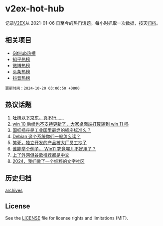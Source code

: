 # v2ex-hot-hub

 记录[V2EX](https://www.v2ex.com/)从 2021-01-06 日至今的热门话题。每小时抓取一次数据，按天[归档](archives)。
 
 ## 相关项目

- [GitHub热榜](https://github.com/snaildev/github-hot-hub)
- [知乎热榜](https://github.com/snaildev/zhihu-hot-hub)
- [微博热榜](https://github.com/snaildev/weibo-hot-hub)
- [头条热榜](https://github.com/snaildev/toutiao-hot-hub)
- [抖音热榜](https://github.com/snaildev/douyin-hot-hub)


 `更新时间：2024-10-20 03:06:50 +0800`

## 热议话题

1. [吐槽以下京东，真不行……](https://www.v2ex.com/t/1081655)
1. [win 10 后续也不支持更新了，大家桌面端打算转到 win 11 吗](https://www.v2ex.com/t/1081691)
1. [国标插座是工业国里最烂的插座标准么？](https://www.v2ex.com/t/1081654)
1. [Debian 这个系统你们一般怎么读？](https://www.v2ex.com/t/1081704)
1. [笑死，独立开发的产品被大厂员工抄了](https://www.v2ex.com/t/1081697)
1. [谁能举个例子， Win11 究竟哪儿不好用了？](https://www.v2ex.com/t/1081793)
1. [上了外网但谷歌推荐都是中文](https://www.v2ex.com/t/1081728)
1. [2024，我们做了一个纯粹的文字社区](https://www.v2ex.com/t/1081778)

## 历史归档

[archives](archives)

## License

See the [LICENSE](LICENSE) file for license rights and limitations (MIT).
